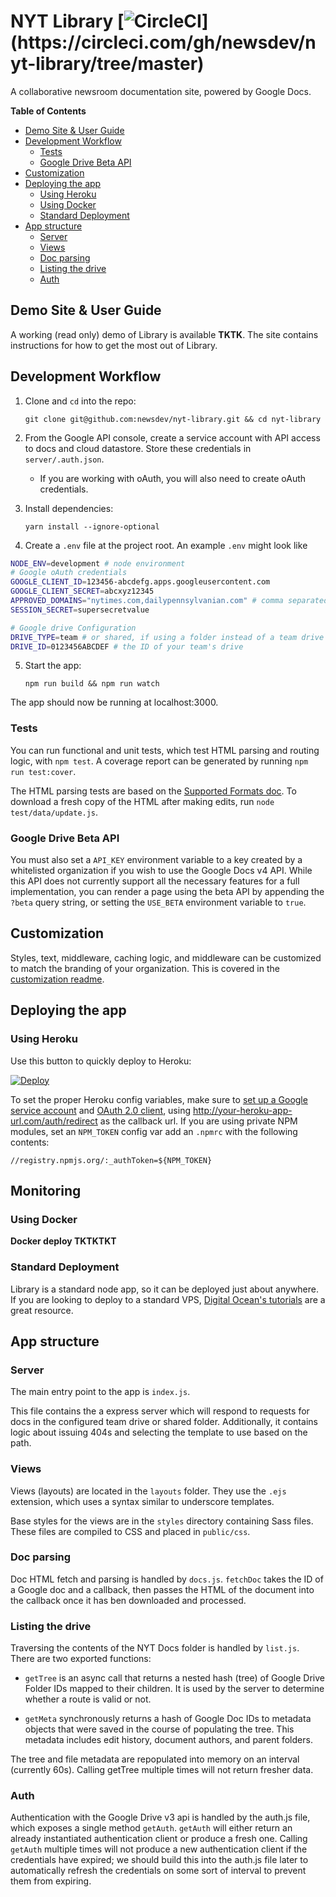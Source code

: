 NYT Library [![CircleCI](https://circleci.com/gh/newsdev/nyt-library/tree/master.svg?style=svg&circle-***REMOVED***)](https://circleci.com/gh/newsdev/nyt-library/tree/master)
========

A collaborative newsroom documentation site, powered by Google Docs.

<!-- START doctoc generated TOC please keep comment here to allow auto update -->
<!-- DON'T EDIT THIS SECTION, INSTEAD RE-RUN doctoc TO UPDATE -->
**Table of Contents**

- [Demo Site & User Guide](#demo-site--user-guide)
- [Development Workflow](#development-workflow)
  - [Tests](#tests)
  - [Google Drive Beta API](#google-drive-beta-api)
- [Customization](#customization)
- [Deploying the app](#deploying-the-app)
  - [Using Heroku](#using-heroku)
  - [Using Docker](#using-docker)
  - [Standard Deployment](#standard-deployment)
- [App structure](#app-structure)
  - [Server](#server)
  - [Views](#views)
  - [Doc parsing](#doc-parsing)
  - [Listing the drive](#listing-the-drive)
  - [Auth](#auth)

<!-- END doctoc generated TOC please keep comment here to allow auto update -->

## Demo Site & User Guide

A working (read only) demo of Library is available **TKTK**. The site contains
instructions for how to get the most out of Library.

## Development Workflow

1. Clone and `cd` into the repo:

   `git clone git@github.com:newsdev/nyt-library.git && cd nyt-library`


2. From the Google API console, create a service account with API access to docs
   and cloud datastore. Store these credentials in `server/.auth.json`.

   - If you are working with oAuth, you will also need to create oAuth credentials.

3. Install dependencies:

   `yarn install --ignore-optional`

4. Create a `.env` file at the project root. An example `.env` might look like

```bash
NODE_ENV=development # node environment
# Google oAuth credentials
GOOGLE_CLIENT_ID=123456-abcdefg.apps.googleusercontent.com
GOOGLE_CLIENT_SECRET=abcxyz12345
APPROVED_DOMAINS="nytimes.com,dailypennsylvanian.com" # comma separated list of approved access domains.
SESSION_SECRET=supersecretvalue

# Google drive Configuration
DRIVE_TYPE=team # or shared, if using a folder instead of a team drive
DRIVE_ID=0123456ABCDEF # the ID of your team's drive
```

5. Start the app:

   `npm run build && npm run watch`

The app should now be running at localhost:3000.

### Tests
You can run functional and unit tests, which test HTML parsing and routing logic, with `npm test`. A coverage report can be generated by running `npm run test:cover`.

<!-- NB this needs to change eventually -->
The HTML parsing tests are based on the [Supported Formats doc](https://docs.google.com/document/d/***REMOVED***/edit).  To download a fresh copy of the HTML after making edits, run `node test/data/update.js`.

### Google Drive Beta API
You must also set a `API_KEY` environment variable to a key created by a whitelisted
organization if you wish to use the Google Docs v4 API. While this API does not
currently support all the necessary features for a full implementation, you can
render a page using the beta API by appending the `?beta` query string, or setting
the `USE_BETA` environment variable to `true`.

## Customization
Styles, text, middleware, caching logic, and middleware can be customized to
match the branding of your organization. This is covered in the [customization readme](https://github.com/newsdev/nyt-library/blob/master/custom/README.md).


## Deploying the app

### Using Heroku

Use this button to quickly deploy to Heroku:

[![Deploy](https://www.herokucdn.com/deploy/button.svg)](https://heroku.com/deploy?template=https://github.com/newsdev/nyt-library/tree/heroku-example)

To set the proper Heroku config variables, make sure to [set up a Google service account](https://console.cloud.google.com/iam-admin/serviceaccounts?_ga=***REMOVED***) and [OAuth 2.0 client](https://developers.google.com/identity/protocols/OAuth2), using http://your-heroku-app-url.com/auth/redirect as the callback url. If you are using private NPM modules, set an `NPM_TOKEN` config var add an `.npmrc` with the following contents:

```
//registry.npmjs.org/:_authToken=${NPM_TOKEN}
```

## Monitoring

### Using Docker
**Docker deploy TKTKTKT**

### Standard Deployment
Library is a standard node app, so it can be deployed just about anywhere. If you are looking to deploy to a standard VPS, [Digital Ocean's tutorials](https://www.digitalocean.com/community/tutorials/how-to-set-up-a-node-js-application-for-production-on-ubuntu-16-04) are a great resource.

## App structure

### Server
The main entry point to the app is `index.js`.

This file contains the a express server which will respond to requests for docs
in the configured team drive or shared folder. Additionally, it contains logic
about issuing 404s and selecting the template to use based on the path.

### Views
Views (layouts) are located in the `layouts` folder. They use the `.ejs`
extension, which uses a syntax similar to underscore templates.

Base styles for the views are in the `styles` directory containing Sass files.
These files are compiled to CSS and placed in `public/css`.

### Doc parsing
Doc HTML fetch and parsing is handled by `docs.js`. `fetchDoc` takes the ID of a
Google doc and a callback, then passes the HTML of the document into the
callback once it has ben downloaded and processed.

### Listing the drive
Traversing the contents of the NYT Docs folder is handled by `list.js`. There
are two exported functions:

* `getTree` is an async call that returns a nested hash (tree) of Google Drive
  Folder IDs mapped to their children. It is used by the server to determine
  whether a route is valid or not.

* `getMeta` synchronously returns a hash of Google Doc IDs to metadata objects
  that were saved in the course of populating the tree. This metadata includes
  edit history, document authors, and parent folders.

The tree and file metadata are repopulated into memory on an interval (currently 60s). Calling getTree multiple times will not return fresher data.

### Auth

Authentication with the Google Drive v3 api is handled by the auth.js file, which exposes a single method `getAuth`. `getAuth` will either return an already instantiated authentication client or produce a fresh one. Calling `getAuth` multiple times will not produce a new authentication client if the credentials have expired; we should build this into the auth.js file later to automatically refresh the credentials on some sort of interval to prevent them from expiring.
